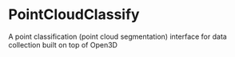 # PointCloudClassify
A point classification (point cloud segmentation) interface for data collection built on top of Open3D
